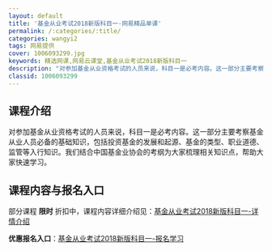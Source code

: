 ```yaml
---
layout: default
title: '基金从业考试2018新版科目一-网易精品单课'
permalink: /:categories/:title/
categories: wangyi2
tags: 网易提供
cover: 1006093299.jpg
keywords: 精选网课,网易云课堂,基金从业考试2018新版科目一
description: "对参加基金从业资格考试的人员来说，科目一是必考内容。这一部分主要考察基金从业人员必备的基础知识，包括投资基金的发展和起源、基金的类型、职业道德、监管等入行知识。我们结合中国基金业协会的考纲为"
classid: 1006093299
---
```


## 课程介绍

对参加基金从业资格考试的人员来说，科目一是必考内容。这一部分主要考察基金从业人员必备的基础知识，包括投资基金的发展和起源、基金的类型、职业道德、监管等入行知识。我们结合中国基金业协会的考纲为大家梳理相关知识点，帮助大家快速学习。

## 课程内容与报名入口

部分课程 **限时** 折扣中，课程内容详细介绍见：[基金从业考试2018新版科目一-详情介绍](https://study.163.com/course/introduction/1006093299.htm?share=1&shareId=1025206652&utm_campaign=share&utm_medium=iphoneShare&utm_source=&utm_u=1025206652)

**优惠报名入口**：[基金从业考试2018新版科目一-报名学习](https://study.163.com/course/introduction/1006093299.htm?share=1&shareId=1025206652&utm_campaign=share&utm_medium=iphoneShare&utm_source=&utm_u=1025206652)

